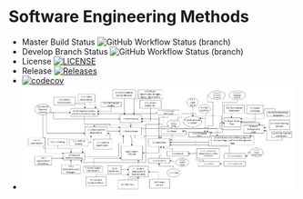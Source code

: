 # Software Engineering Methods
* Master Build Status ![GitHub Workflow Status (branch)](https://img.shields.io/github/actions/workflow/status/Devtheprogrammer-maker/sem/main.yml?branch=master)
* Develop Branch Status ![GitHub Workflow Status (branch)](https://img.shields.io/github/actions/workflow/status/Devtheprogrammer-maker/sem/main.yml?branch=develop)
* License [![LICENSE](https://img.shields.io/github/license/Devtheprogrammer-maker/sem.svg?style=flat-square)](https://github.com/Devtheprogrammer-maker/sem/blob/master/LICENSE)
* Release [![Releases](https://img.shields.io/github/release/Devtheprogrammer-maker/sem/all.svg?style=flat-square)](https://github.com/Devtheprogrammer-maker/sem/releases)
* [![codecov](https://codecov.io/github/Devtheprogrammer-maker/sem/graph/badge.svg?token=7357JBZ57O)](https://codecov.io/github/Devtheprogrammer-maker/sem)
* ![Web Table Output](img/PFD.png)